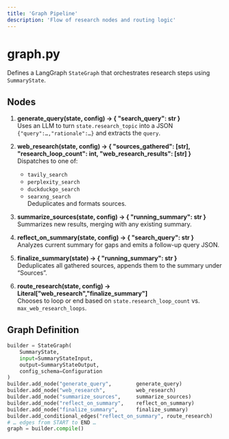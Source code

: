 ```yaml
---
title: 'Graph Pipeline'
description: 'Flow of research nodes and routing logic'
---
```


# graph.py

Defines a LangGraph `StateGraph` that orchestrates research steps using `SummaryState`.

## Nodes

1. **generate_query(state, config) → { "search_query": str }**  
   Uses an LLM to turn `state.research_topic` into a JSON `{"query":…,"rationale":…}` and extracts the `query`.

2. **web_research(state, config) → { "sources_gathered": [str], "research_loop_count": int, "web_research_results": [str] }**  
   Dispatches to one of:
   - `tavily_search`
   - `perplexity_search`
   - `duckduckgo_search`
   - `searxng_search`  
   Deduplicates and formats sources.

3. **summarize_sources(state, config) → { "running_summary": str }**  
   Summarizes new results, merging with any existing summary.

4. **reflect_on_summary(state, config) → { "search_query": str }**  
   Analyzes current summary for gaps and emits a follow-up query JSON.

5. **finalize_summary(state) → { "running_summary": str }**  
   Deduplicates all gathered sources, appends them to the summary under “Sources”.

6. **route_research(state, config) → Literal["web_research","finalize_summary"]**  
   Chooses to loop or end based on `state.research_loop_count` vs. `max_web_research_loops`.

## Graph Definition

```python
builder = StateGraph(
    SummaryState,
    input=SummaryStateInput,
    output=SummaryStateOutput,
    config_schema=Configuration
)
builder.add_node("generate_query",        generate_query)
builder.add_node("web_research",          web_research)
builder.add_node("summarize_sources",     summarize_sources)
builder.add_node("reflect_on_summary",    reflect_on_summary)
builder.add_node("finalize_summary",      finalize_summary)
builder.add_conditional_edges("reflect_on_summary", route_research)
# … edges from START to END …
graph = builder.compile()
```

